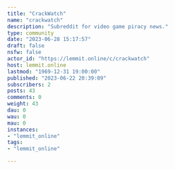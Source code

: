 ```yaml
---
title: "CrackWatch" 
name: "crackwatch"
description: "Subreddit for video game piracy news."
type: community
date: "2023-06-28 15:17:57"
draft: false
nsfw: false
actor_id: "https://lemmit.online/c/crackwatch"
host: lemmit.online
lastmod: "1969-12-31 19:00:00"
published: "2023-06-22 20:39:09"
subscribers: 2
posts: 43
comments: 0
weight: 43
dau: 0
wau: 0
mau: 0
instances:
- "lemmit_online"
tags: 
- "lemmit_online"

---
```

